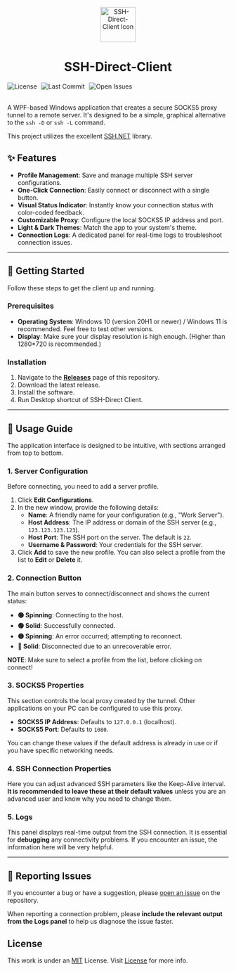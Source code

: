 <p align="center">
  <img src="https://i.postimg.cc/QtghNf7w/icon.png" width="80" alt="SSH-Direct-Client Icon">
</p>
<h1 align="center">SSH-Direct-Client</h1>

<div style="display: flex; gap: 10px; flex-wrap: wrap;">
    <img src="https://img.shields.io/github/license/arvinesmaeily/SSHDirectClient" alt="License">
    <img src="https://img.shields.io/github/last-commit/arvinesmaeily/SSHDirectClient" alt="Last Commit">
    <img src="https://img.shields.io/github/issues/arvinesmaeily/SSHDirectClient" alt="Open Issues">
</div>
<br/>


A WPF-based Windows application that creates a secure SOCKS5 proxy tunnel to a remote server. It's designed to be a simple, graphical alternative to the `ssh -D` or `ssh -L` command.

This project utilizes the excellent [SSH.NET](https://github.com/sshnet/SSH.NET) library.

## ✨ Features

* **Profile Management**: Save and manage multiple SSH server configurations.
* **One-Click Connection**: Easily connect or disconnect with a single button.
* **Visual Status Indicator**: Instantly know your connection status with color-coded feedback.
* **Customizable Proxy**: Configure the local SOCKS5 IP address and port.
* **Light & Dark Themes**: Match the app to your system's theme.
* **Connection Logs**: A dedicated panel for real-time logs to troubleshoot connection issues.

---

## 🚀 Getting Started

Follow these steps to get the client up and running.

### Prerequisites

* **Operating System**: Windows 10 (version 20H1 or newer) / Windows 11 is recommended. Feel free to test other versions.
* **Display**: Make sure your display resolution is high enough. (Higher than 1280*720 is recommended.)

### Installation

1.  Navigate to the [**Releases**](https://github.com/arvinesmaeily/SSHDirectClient/releases) page of this repository.
2.  Download the latest release.
3.  Install the software.
4.  Run Desktop shortcut of SSH-Direct Client.

---

## 🔧 Usage Guide

The application interface is designed to be intuitive, with sections arranged from top to bottom.

### 1. Server Configuration

Before connecting, you need to add a server profile.

1.  Click **Edit Configurations**.
2.  In the new window, provide the following details:
    * **Name**: A friendly name for your configuration (e.g., "Work Server").
    * **Host Address**: The IP address or domain of the SSH server (e.g., `123.123.123.123`).
    * **Host Port**: The SSH port on the server. The default is `22`.
    * **Username & Password**: Your credentials for the SSH server.
3.  Click **Add** to save the new profile. You can also select a profile from the list to **Edit** or **Delete** it.

### 2. Connection Button

The main button serves to connect/disconnect and shows the current status:

* **🟢 Spinning**: Connecting to the host.
* **🟢 Solid**: Successfully connected.
* **🟡 Spinning**: An error occurred; attempting to reconnect.
* **🔴 Solid**: Disconnected due to an unrecoverable error.

**NOTE**: Make sure to select a profile from the list, before clicking on connect!

### 3. SOCKS5 Properties

This section controls the local proxy created by the tunnel. Other applications on your PC can be configured to use this proxy.

* **SOCKS5 IP Address**: Defaults to `127.0.0.1` (localhost).
* **SOCKS5 Port**: Defaults to `1080`.

You can change these values if the default address is already in use or if you have specific networking needs.

### 4. SSH Connection Properties

Here you can adjust advanced SSH parameters like the Keep-Alive interval. **It is recommended to leave these at their default values** unless you are an advanced user and know why you need to change them.

### 5. Logs

This panel displays real-time output from the SSH connection. It is essential for **debugging** any connectivity problems. If you encounter an issue, the information here will be very helpful.

---

## 🐞 Reporting Issues

If you encounter a bug or have a suggestion, please [open an issue](https://github.com/arvinesmaeily/SSHDirectClient/issues) on the repository.

When reporting a connection problem, please **include the relevant output from the Logs panel** to help us diagnose the issue faster.

## License

This work is under an [MIT](https://choosealicense.com/licenses/mit/) License. Visit [License](https://github.com/arvinesmaeily/SSHDirectClient/blob/master/LICENSE) for more info.
